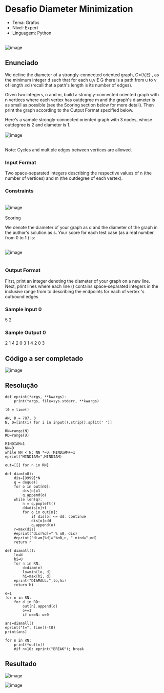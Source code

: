 # Desafio Diameter Minimization
- Tema: Grafos
- Nível: Expert
- Linguagem: Python <br> <br>

![image](https://github.com/user-attachments/assets/b70a4be5-5e34-4026-b697-fc35554bacc9)

## Enunciado
We define the diameter of a strongly-connected oriented graph, G=(V,E) , as the minimum integer d  such that for each u,v E G there is a path from u to v  of length ≤d (recall that a path's length is its number of edges).

Given two integers, n and m, build a strongly-connected oriented graph with n vertices where each vertex has outdegree m and the graph's diameter is as small as possible (see the Scoring section below for more detail). Then print the graph according to the Output Format specified below.

Here's a sample strongly-connected oriented graph with 3 nodes, whose outdegree is 2 and diameter is 1.
<br> <br>
![image](https://github.com/user-attachments/assets/e942cece-1d52-43f4-9cd8-09a633805996)
<br> <br>

Note: Cycles and multiple edges between vertices are allowed.

### Input Format

Two space-separated integers describing the respective values of n (the number of vertices) and m (the outdegree of each vertex).

### Constraints<br> <br>
![image](https://github.com/user-attachments/assets/fb80c5ee-50f7-485a-8f80-b1d9be54df24)
<br> <br>
Scoring

We denote the diameter of your graph as d and the diameter of the graph in the author's solution as s. Your score for each test case (as a real number from 0 to 1 ) is:<br> <br>

![image](https://github.com/user-attachments/assets/afd281f9-3c5c-48ae-8881-abacf6feadd6) <br> <br>

### Output Format

First, print an integer denoting the diameter of your graph on a new line.
Next, print  lines where each line  () contains  space-separated integers in the inclusive range from  to  describing the endpoints for each of vertex 's outbound edges.

### Sample Input 0

5 2
### Sample Output 0

2
1 4
2 0
3 1
4 2
0 3
## Código a ser completado

![image](https://github.com/user-attachments/assets/734d5051-c469-4504-8301-6366905e2208)


## Resolução



    def eprint(*args, **kwargs):
        print(*args, file=sys.stderr, **kwargs)
    
    t0 = time()
    
    #N, D = 787, 3
    N, D=[int(i) for i in input().strip().split(' ')]
    
    RN=range(N)
    RD=range(D)
    
    MINDIAM=1
    NN=D
    while NN < N: NN *=D; MINDIAM+=1
    eprint("MINDIAM=",MINDIAM)
    
    out=[[] for n in RN]
    
    def diam(n0):
        dis=[9999]*N
        q = deque()
        for o in out[n0]:
            dis[o]=1
            q.append(o)
        while len(q):
            n = q.popleft()
            dd=dis[n]+1
            for o in out[n]:
                if dis[o] <= dd: continue
                dis[o]=dd
                q.append(o)
        r=max(dis)
        #eprint("dis[%d]=" % n0, dis)
        #eprint("diam[%d]="%n0,r, " mind=",md)
        return r
    
    def diamall():
        lo=N
        hi=0
        for n in RN:
            d=diam(n)
            lo=min(lo, d)
            hi=max(hi, d)
        eprint("DIAMALL:",lo,hi)
        return hi
    
    o=1
    for n in RN:
        for d in RD:
            out[n].append(o)
            o+=1
            if o==N: o=0
    
    ans=diamall()
    eprint("t=", time()-t0)
    print(ans)
    
    for n in RN:
        print(*out[n])
        #if n>10: eprint("BREAK"); break



## Resultado

![image](https://github.com/user-attachments/assets/28579660-ae6b-4e5a-850b-a7111a0b8569)   
     
![image](https://github.com/user-attachments/assets/2525e7ba-6364-428d-893c-6de811ef18fc)





